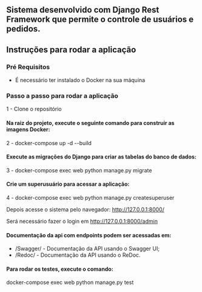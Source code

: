 ## Sistema desenvolvido com Django Rest Framework que permite o controle de usuários e pedidos.

## Instruções para rodar a aplicação

### Pré Requisitos

- É necessário ter instalado o Docker na sua máquina

### Passo a passo para rodar a aplicação

1 - Clone o repositório

#### Na raiz do projeto, execute o seguinte comando para construir as imagens Docker:

2 - docker-compose up -d --build 

#### Execute as migrações do Django para criar as tabelas do banco de dados:

3 - docker-compose exec web python manage.py migrate 

#### Crie um superusuário para acessar a aplicação:

4 - docker-compose exec web python manage.py createsuperuser

Depois acesse o sistema pelo navegador: http://127.0.0.1:8000/

Será necessário fazer o login em http://127.0.0.1:8000/admin

#### Documentação da api com endpoints podem ser acessadas em:

- /Swagger/ - Documentação da API usando o Swagger UI;
- /Redoc/  - Documentação da API usando o ReDoc.

#### Para rodar os testes, execute o comando: 

docker-compose exec web python manage.py test
